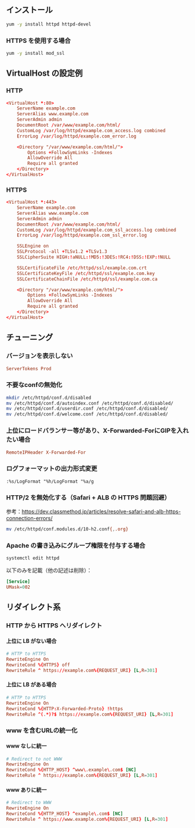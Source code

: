 ## インストール

```bash
yum -y install httpd httpd-devel
```

### HTTPS を使用する場合

```bash
yum -y install mod_ssl
```

## VirtualHost の設定例

### HTTP

```conf
<VirtualHost *:80>
    ServerName example.com
    ServerAlias www.example.com
    ServerAdmin admin
    DocumentRoot /var/www/example.com/html/
    CustomLog /var/log/httpd/example.com_access.log combined
    ErrorLog /var/log/httpd/example.com_error.log

    <Directory "/var/www/example.com/html/">
        Options +FollowSymLinks -Indexes
        AllowOverride All
        Require all granted
    </Directory>
</VirtualHost>
```

### HTTPS

```conf
<VirtualHost *:443>
    ServerName example.com
    ServerAlias www.example.com
    ServerAdmin admin
    DocumentRoot /var/www/example.com/html/
    CustomLog /var/log/httpd/example.com_ssl_access.log combined
    ErrorLog /var/log/httpd/example.com_ssl_error.log

    SSLEngine on
    SSLProtocol -all +TLSv1.2 +TLSv1.3
    SSLCipherSuite HIGH:!aNULL:!MD5:!3DES:!RC4:!DSS:!EXP:!NULL

    SSLCertificateFile /etc/httpd/ssl/example.com.crt
    SSLCertificateKeyFile /etc/httpd/ssl/example.com.key
    SSLCertificateChainFile /etc/httpd/ssl/example.com.ca

    <Directory "/var/www/example.com/html/">
        Options +FollowSymLinks -Indexes
        AllowOverride All
        Require all granted
    </Directory>
</VirtualHost>
```

## チューニング
### バージョンを表示しない

```conf
ServerTokens Prod
```

### 不要なconfの無効化

```bash
mkdir /etc/httpd/conf.d/disabled
mv /etc/httpd/conf.d/autoindex.conf /etc/httpd/conf.d/disabled/
mv /etc/httpd/conf.d/userdir.conf /etc/httpd/conf.d/disabled/
mv /etc/httpd/conf.d/welcome.conf /etc/httpd/conf.d/disabled/
```

### 上位にロードバランサー等があり、X-Forwarded-ForにGIPを入れたい場合

```conf
RemoteIPHeader X-Forwarded-For
```

### ログフォーマットの出力形式変更

```vim
:%s/LogFormat "%h/LogFormat "%a/g
```

### HTTP/2 を無効化する（Safari + ALB の HTTPS 問題回避）

参考：https://dev.classmethod.jp/articles/resolve-safari-and-alb-https-connection-errors/

```bash
mv /etc/httpd/conf.modules.d/10-h2.conf{,.org}
```

### Apache の書き込みにグループ権限を付与する場合

```bash
systemctl edit httpd
```

以下のみを記載（他の記述は削除）：

```conf
[Service]
UMask=002
```

## リダイレクト系
### HTTP から HTTPS へリダイレクト
#### 上位に LB がない場合

```conf
# HTTP to HTTPS
RewriteEngine On
RewriteCond %{HTTPS} off
RewriteRule ^ https://example.com%{REQUEST_URI} [L,R=301]
```

#### 上位に LB がある場合

```conf
# HTTP to HTTPS
RewriteEngine On
RewriteCond %{HTTP:X-Forwarded-Proto} !https
RewriteRule ^(.*)?$ https://example.com%{REQUEST_URI} [L,R=301]
```

### www を含むURLの統一化
#### www なしに統一

```conf
# Redirect to not WWW
RewriteEngine On
RewriteCond %{HTTP_HOST} ^www\.example\.com$ [NC]
RewriteRule ^ https://example.com%{REQUEST_URI} [L,R=301]
```

#### www ありに統一

```conf
# Redirect to WWW
RewriteEngine On
RewriteCond %{HTTP_HOST} ^example\.com$ [NC]
RewriteRule ^ https://www.example.com%{REQUEST_URI} [L,R=301]
```